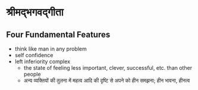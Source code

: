 # श्रीमद्भगवद्गीता 

## Four Fundamental Features

- think like man in any problem
- self confidence
- left inferiority complex
  - the state of feeling less important, clever, successful, etc. than other people
  - अन्‍य व्‍यक्तियों की तुलना में महत्व आदि की दृष्टि से अपने को हीन समझना; हीन भावना, हीनत्‍व
 
